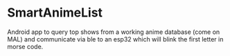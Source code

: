 # SmartAnimeList
Android app to query top shows from a working anime database (come on MAL) and communicate via ble to an esp32 which will blink the first letter in morse code.
